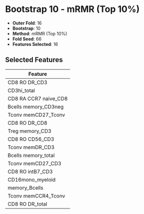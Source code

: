 # Bootstrap 10 - mRMR (Top 10%)

- **Outer Fold**: 16
- **Bootstrap**: 10
- **Method**: mRMR (Top 10%)
- **Fold Seed**: 66
- **Features Selected**: 16

## Selected Features

| Feature |
|---------|
| CD8 RO DR_CD3 |
| CD3hi_total |
| CD8 RA CCR7 naive_CD8 |
| Bcells memory_CD3neg |
| Tconv memCD27_Tconv |
| CD8 RO DR_CD8 |
| Treg memory_CD3 |
| CD8 RO CD56_CD3 |
| Tconv memDR_CD3 |
| Bcells memory_total |
| Tconv memCD27_CD3 |
| CD8 RO intB7_CD3 |
| CD16mono_myeloid |
| memory_Bcells |
| Tconv memCCR4_Tconv |
| CD8 RO DR_total |
